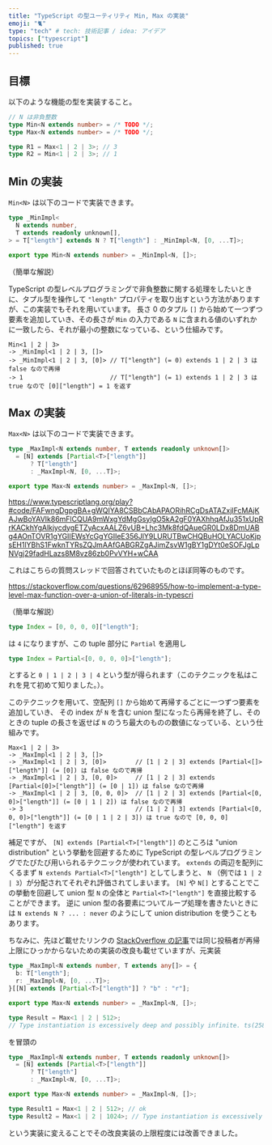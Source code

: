 ```yaml
---
title: "TypeScript の型ユーティリティ Min, Max の実装"
emoji: "🐈"
type: "tech" # tech: 技術記事 / idea: アイデア
topics: ["typescript"]
published: true
---
```


## 目標

以下のような機能の型を実装すること。

```ts
// N は非負整数
type Min<N extends number> = /* TODO */;
type Max<N extends number> = /* TODO */;

type R1 = Max<1 | 2 | 3>; // 3
type R2 = Min<1 | 2 | 3>; // 1
```

## Min の実装

`Min<N>` は以下のコードで実装できます。

```ts
type _MinImpl<
  N extends number,
  T extends readonly unknown[],
> = T["length"] extends N ? T["length"] : _MinImpl<N, [0, ...T]>;

export type Min<N extends number> = _MinImpl<N, []>;
```

（簡単な解説）

TypeScript の型レベルプログラミングで非負整数に関する処理をしたいときに、タプル型を操作して `"length"` プロパティを取り出すという方法がありますが、この実装でもそれを用いています。
長さ 0 のタプル `[]` から始めて一つずつ要素を追加していき、その長さが `Min` の入力である `N` に含まれる値のいずれかに一致したら、それが最小の整数になっている、という仕組みです。

```
Min<1 | 2 | 3>
-> _MinImpl<1 | 2 | 3, []>
-> _MinImpl<1 | 2 | 3, [0]> // T["length"] (= 0) extends 1 | 2 | 3 は false なので再帰
-> 1                        // T["length"] (= 1) extends 1 | 2 | 3 は true なので [0]["length"] = 1 を返す
```

## Max の実装

`Max<N>` は以下のコードで実装できます。

<!-- prettier-ignore -->
```ts
type _MaxImpl<N extends number, T extends readonly unknown[]>
  = [N] extends [Partial<T>["length"]]
      ? T["length"]
      : _MaxImpl<N, [0, ...T]>;

export type Max<N extends number> = _MaxImpl<N, []>;
```

https://www.typescriptlang.org/play?#code/FAFwngDgpgBA+gWQIYA8CSBbCAbAPAORihRCgDsATAZxjIFcMAjKAJwBoYAVIk86mFlCQUA9mWxgYdMgGsyIgO5kA2gF0YAXhhqAfJu351xUpRrKACkhYgAlkjycdygETZyAcxAALZ6vUB+Lhc3Mk8fdQAueGR0LDx8DmUABg4AOnTOVR1gYGIIEWsYcGgYGIIeE356JlY9LURUTBwCHQBuHOLYACUoKjpsEH1lYBhS1FwknTYRsZQJmAAfGABGRZgAJimZsvW1gBY1gDYt0eSOFJgLpNVgj29fadHLazs8M8vz86zb0PvVYH+wCAA

これはこちらの質問スレッドで回答されていたものとほぼ同等のものです。

https://stackoverflow.com/questions/62968955/how-to-implement-a-type-level-max-function-over-a-union-of-literals-in-typescri

（簡単な解説）

```ts
type Index = [0, 0, 0, 0]["length"];
```

は `4` になりますが、この tuple 部分に `Partial` を適用し

```ts
type Index = Partial<[0, 0, 0, 0]>["length"];
```

とすると `0 | 1 | 2 | 3 | 4` という型が得られます（このテクニックを私はこれを見て初めて知りました。）。

このテクニックを用いて、空配列 `[]` から始めて再帰するごとに一つずつ要素を追加していき、 その index が `N` を含む union 型になったら再帰を終了し、そのときの tuple の長さを返せば `N` のうち最大のものの数値になっている、という仕組みです。

```
Max<1 | 2 | 3>
-> _MaxImpl<1 | 2 | 3, []>
-> _MaxImpl<1 | 2 | 3, [0]>        // [1 | 2 | 3] extends [Partial<[]>["length"]] (= [0]) は false なので再帰
-> _MaxImpl<1 | 2 | 3, [0, 0]>     // [1 | 2 | 3] extends [Partial<[0]>["length"]] (= [0 | 1]) は false なので再帰
-> _MaxImpl<1 | 2 | 3, [0, 0, 0]>  // [1 | 2 | 3] extends [Partial<[0, 0]>["length"]] (= [0 | 1 | 2]) は false なので再帰
-> 3                               // [1 | 2 | 3] extends [Partial<[0, 0, 0]>["length"]] (= [0 | 1 | 2 | 3]) は true なので [0, 0, 0]["length"] を返す
```

補足ですが、 `[N] extends [Partial<T>["length"]]` のところは "union distribution" という挙動を回避するために TypeScript の型レベルプログラミングでたびたび用いられるテクニックが使われています。
`extends` の両辺を配列にくるまず `N extends Partial<T>["length"]` としてしまうと、 `N` （例では `1 | 2 | 3`）が分配されてそれぞれ評価されてしまいます。 `[N]` や `N[]` とすることでこの挙動を回避して union 型 `N` の全体と `Partial<T>["length"]` を直接比較することができます。
逆に union 型の各要素についてループ処理を書きたいときには `N extends N ? ... : never` のようにして union distribution を使うこともあります。

ちなみに、先ほど載せたリンクの [StackOverflow の記事](https://stackoverflow.com/questions/62968955/how-to-implement-a-type-level-max-function-over-a-union-of-literals-in-typescri)では同じ投稿者が再帰上限にひっかからないための実装の改良も載せていますが、元実装

```ts
type _MaxImpl<N extends number, T extends any[]> = {
  b: T["length"];
  r: _MaxImpl<N, [0, ...T]>;
}[[N] extends [Partial<T>["length"]] ? "b" : "r"];

export type Max<N extends number> = _MaxImpl<N, []>;

type Result = Max<1 | 2 | 512>;
// Type instantiation is excessively deep and possibly infinite. ts(2589)
```

を冒頭の

<!-- prettier-ignore -->
```ts
type _MaxImpl<N extends number, T extends readonly unknown[]>
  = [N] extends [Partial<T>["length"]]
      ? T["length"]
      : _MaxImpl<N, [0, ...T]>;

export type Max<N extends number> = _MaxImpl<N, []>;

type Result1 = Max<1 | 2 | 512>; // ok
type Result2 = Max<1 | 2 | 1024>; // Type instantiation is excessively deep and possibly infinite. ts(2589)
```

という実装に変えることでその改良実装の上限程度には改善できました。
